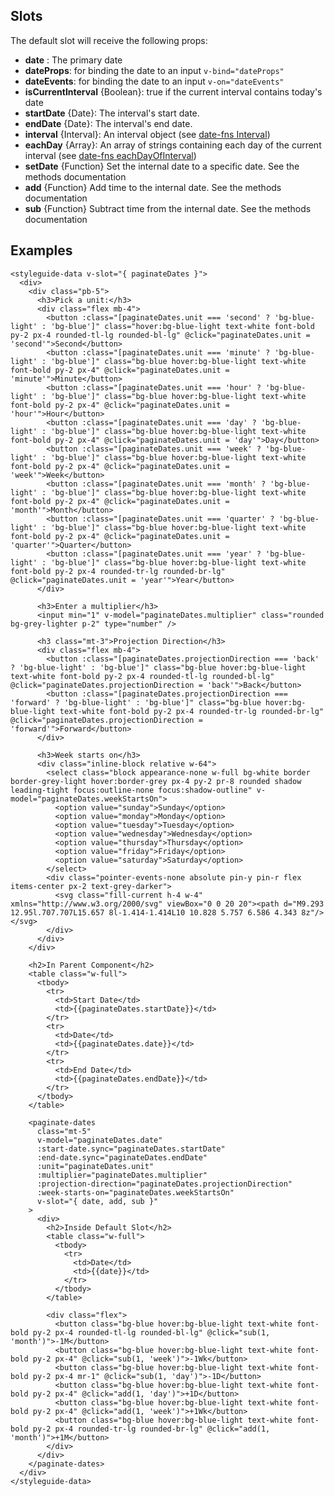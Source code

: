## Slots

The default slot will receive the following props:

- **date** : The primary date
- **dateProps**: for binding the date to an input `v-bind="dateProps"`
- **dateEvents**: for binding the date to an input `v-on="dateEvents"`
- **isCurrentInterval** {Boolean}: true if the current interval contains today's date
- **startDate** {Date}: The interval's start date.
- **endDate** {Date}: The interval's end date.
- **interval** {Interval}: An interval object (see [date-fns Interval](https://date-fns.org/v2.0.0-alpha.27/docs/Interval))
- **eachDay** {Array}: An array of strings containing each day of the current interval (see [date-fns eachDayOfInterval](https://date-fns.org/v2.0.0-alpha.27/docs/eachDayOfInterval))
- **setDate** {Function} Set the internal date to a specific date. See the methods documentation
- **add** {Function} Add time to the internal date. See the methods documentation
- **sub** {Function} Subtract time from the internal date. See the methods documentation

## Examples

```vue
<styleguide-data v-slot="{ paginateDates }">
  <div>
    <div class="pb-5">
      <h3>Pick a unit:</h3>
      <div class="flex mb-4">
        <button :class="[paginateDates.unit === 'second' ? 'bg-blue-light' : 'bg-blue']" class="hover:bg-blue-light text-white font-bold py-2 px-4 rounded-tl-lg rounded-bl-lg" @click="paginateDates.unit = 'second'">Second</button>
        <button :class="[paginateDates.unit === 'minute' ? 'bg-blue-light' : 'bg-blue']" class="bg-blue hover:bg-blue-light text-white font-bold py-2 px-4" @click="paginateDates.unit = 'minute'">Minute</button>
        <button :class="[paginateDates.unit === 'hour' ? 'bg-blue-light' : 'bg-blue']" class="bg-blue hover:bg-blue-light text-white font-bold py-2 px-4" @click="paginateDates.unit = 'hour'">Hour</button>
        <button :class="[paginateDates.unit === 'day' ? 'bg-blue-light' : 'bg-blue']" class="bg-blue hover:bg-blue-light text-white font-bold py-2 px-4" @click="paginateDates.unit = 'day'">Day</button>
        <button :class="[paginateDates.unit === 'week' ? 'bg-blue-light' : 'bg-blue']" class="bg-blue hover:bg-blue-light text-white font-bold py-2 px-4" @click="paginateDates.unit = 'week'">Week</button>
        <button :class="[paginateDates.unit === 'month' ? 'bg-blue-light' : 'bg-blue']" class="bg-blue hover:bg-blue-light text-white font-bold py-2 px-4" @click="paginateDates.unit = 'month'">Month</button>
        <button :class="[paginateDates.unit === 'quarter' ? 'bg-blue-light' : 'bg-blue']" class="bg-blue hover:bg-blue-light text-white font-bold py-2 px-4" @click="paginateDates.unit = 'quarter'">Quarter</button>
        <button :class="[paginateDates.unit === 'year' ? 'bg-blue-light' : 'bg-blue']" class="bg-blue hover:bg-blue-light text-white font-bold py-2 px-4 rounded-tr-lg rounded-br-lg" @click="paginateDates.unit = 'year'">Year</button>
      </div>

      <h3>Enter a multiplier</h3>
      <input min="1" v-model="paginateDates.multiplier" class="rounded bg-grey-lighter p-2" type="number" />

      <h3 class="mt-3">Projection Direction</h3>
      <div class="flex mb-4">
        <button :class="[paginateDates.projectionDirection === 'back' ? 'bg-blue-light' : 'bg-blue']" class="bg-blue hover:bg-blue-light text-white font-bold py-2 px-4 rounded-tl-lg rounded-bl-lg" @click="paginateDates.projectionDirection = 'back'">Back</button>
        <button :class="[paginateDates.projectionDirection === 'forward' ? 'bg-blue-light' : 'bg-blue']" class="bg-blue hover:bg-blue-light text-white font-bold py-2 px-4 rounded-tr-lg rounded-br-lg" @click="paginateDates.projectionDirection = 'forward'">Forward</button>
      </div>

      <h3>Week starts on</h3>
      <div class="inline-block relative w-64">
        <select class="block appearance-none w-full bg-white border border-grey-light hover:border-grey px-4 py-2 pr-8 rounded shadow leading-tight focus:outline-none focus:shadow-outline" v-model="paginateDates.weekStartsOn">
          <option value="sunday">Sunday</option>
          <option value="monday">Monday</option>
          <option value="tuesday">Tuesday</option>
          <option value="wednesday">Wednesday</option>
          <option value="thursday">Thursday</option>
          <option value="friday">Friday</option>
          <option value="saturday">Saturday</option>
        </select>
        <div class="pointer-events-none absolute pin-y pin-r flex items-center px-2 text-grey-darker">
          <svg class="fill-current h-4 w-4" xmlns="http://www.w3.org/2000/svg" viewBox="0 0 20 20"><path d="M9.293 12.95l.707.707L15.657 8l-1.414-1.414L10 10.828 5.757 6.586 4.343 8z"/></svg>
        </div>
      </div>
    </div>

    <h2>In Parent Component</h2>
    <table class="w-full">
      <tbody>
        <tr>
          <td>Start Date</td>
          <td>{{paginateDates.startDate}}</td>
        </tr>
        <tr>
          <td>Date</td>
          <td>{{paginateDates.date}}</td>
        </tr>
        <tr>
          <td>End Date</td>
          <td>{{paginateDates.endDate}}</td>
        </tr>
      </tbody>
    </table>

    <paginate-dates
      class="mt-5"
      v-model="paginateDates.date"
      :start-date.sync="paginateDates.startDate"
      :end-date.sync="paginateDates.endDate"
      :unit="paginateDates.unit"
      :multiplier="paginateDates.multiplier"
      :projection-direction="paginateDates.projectionDirection"
      :week-starts-on="paginateDates.weekStartsOn"
      v-slot="{ date, add, sub }"
    >
      <div>
        <h2>Inside Default Slot</h2>
        <table class="w-full">
          <tbody>
            <tr>
              <td>Date</td>
              <td>{{date}}</td>
            </tr>
          </tbody>
        </table>

        <div class="flex">
          <button class="bg-blue hover:bg-blue-light text-white font-bold py-2 px-4 rounded-tl-lg rounded-bl-lg" @click="sub(1, 'month')">-1M</button>
          <button class="bg-blue hover:bg-blue-light text-white font-bold py-2 px-4" @click="sub(1, 'week')">-1Wk</button>
          <button class="bg-blue hover:bg-blue-light text-white font-bold py-2 px-4 mr-1" @click="sub(1, 'day')">-1D</button>
          <button class="bg-blue hover:bg-blue-light text-white font-bold py-2 px-4" @click="add(1, 'day')">+1D</button>
          <button class="bg-blue hover:bg-blue-light text-white font-bold py-2 px-4" @click="add(1, 'week')">+1Wk</button>
          <button class="bg-blue hover:bg-blue-light text-white font-bold py-2 px-4 rounded-tr-lg rounded-br-lg" @click="add(1, 'month')">+1M</button>
        </div>
      </div>
    </paginate-dates>
  </div>
</styleguide-data>
```